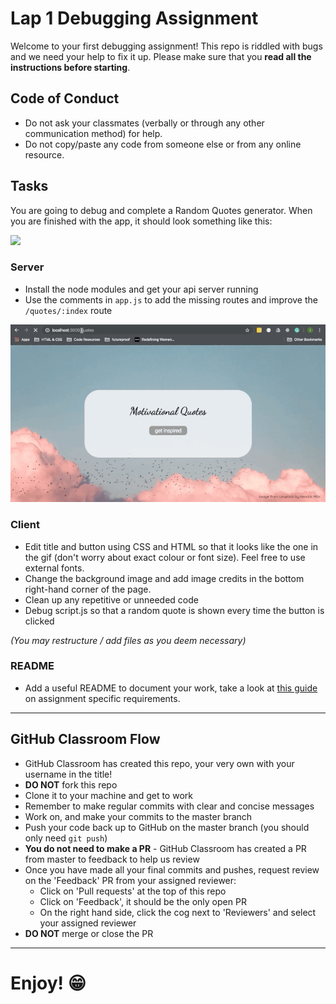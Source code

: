 # Lap 1 Debugging Assignment

Welcome to your first debugging assignment!
This repo is riddled with bugs and we need your help to fix it up.
Please make sure that you **read all the instructions before starting**.


## Code of Conduct
- Do not ask your classmates (verbally or through any other communication method) for help.
- Do not copy/paste any code from someone else or from any online resource.


## Tasks
You are going to debug and complete a Random Quotes generator. When you are finished with the app, it should look something like this:

![](__demos/assessment-1-giphy.gif)


### Server
- Install the node modules and get your api server running
- Use the comments in `app.js` to add the missing routes and improve the `/quotes/:index` route

![](__demos/app-routes.gif)

### Client
- Edit title and button using CSS and HTML so that it looks like the one in the gif (don't worry about exact colour or font size). Feel free to use external fonts.
- Change the background image and add image credits in the bottom right-hand corner of the page.
- Clean up any repetitive or unneeded code
- Debug script.js so that a random quote is shown every time the button is clicked

_(You may restructure / add files as you deem necessary)_

### README
- Add a useful README to document your work, take a look at [this guide](https://gist.github.com/getfutureproof-admin/dfe45adba508f931bf83d144cbbf6bbe) on assignment specific requirements.

***

## GitHub Classroom Flow
- GitHub Classroom has created this repo, your very own with your username in the title! 
- **DO NOT** fork this repo
- Clone it to your machine and get to work
- Remember to make regular commits with clear and concise messages
- Work on, and make your commits to the master branch
- Push your code back up to GitHub on the master branch (you should only need `git push`)
- **You do not need to make a PR** - GitHub Classroom has created a PR from master to feedback to help us review
- Once you have made all your final commits and pushes, request review on the 'Feedback' PR from your assigned reviewer:
  + Click on 'Pull requests' at the top of this repo
  + Click on 'Feedback', it should be the only open PR
  + On the right hand side, click the cog next to 'Reviewers' and select your assigned reviewer
- **DO NOT** merge or close the PR

***

# Enjoy! 😁
